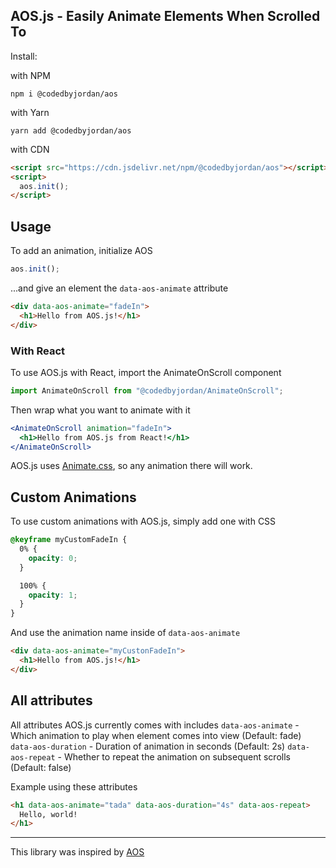 ## AOS.js - Easily Animate Elements When Scrolled To

Install:

with NPM

`npm i @codedbyjordan/aos`

with Yarn

`yarn add @codedbyjordan/aos`

with CDN

```html
<script src="https://cdn.jsdelivr.net/npm/@codedbyjordan/aos"></script>
<script>
  aos.init();
</script>
```

## Usage

To add an animation, initialize AOS

```js
aos.init();
```

...and give an element the `data-aos-animate` attribute

```html
<div data-aos-animate="fadeIn">
  <h1>Hello from AOS.js!</h1>
</div>
```

### With React

To use AOS.js with React, import the AnimateOnScroll component

```js
import AnimateOnScroll from "@codedbyjordan/AnimateOnScroll";
```

Then wrap what you want to animate with it

```jsx
<AnimateOnScroll animation="fadeIn">
  <h1>Hello from AOS.js from React!</h1>
</AnimateOnScroll>
```

AOS.js uses [Animate.css](https://animate.style/), so any animation there will work.

## Custom Animations

To use custom animations with AOS.js, simply add one with CSS

```css
@keyframe myCustomFadeIn {
  0% {
    opacity: 0;
  }

  100% {
    opacity: 1;
  }
}
```

And use the animation name inside of `data-aos-animate`

```html
<div data-aos-animate="myCustonFadeIn">
  <h1>Hello from AOS.js!</h1>
</div>
```

## All attributes

All attributes AOS.js currently comes with includes
`data-aos-animate` - Which animation to play when element comes into view (Default: fade)
`data-aos-duration` - Duration of animation in seconds (Default: 2s)
`data-aos-repeat` - Whether to repeat the animation on subsequent scrolls (Default: false)

Example using these attributes

```html
<h1 data-aos-animate="tada" data-aos-duration="4s" data-aos-repeat>
  Hello, world!
</h1>
```

---

This library was inspired by [AOS](https://github.com/michalsnik/aos)
